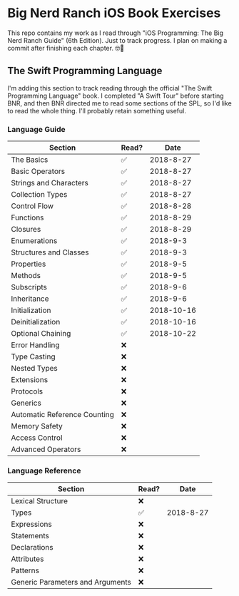 # Big Nerd Ranch iOS Book Exercises

This repo contains my work as I read through "iOS Programming: The Big Nerd Ranch Guide" (6th Edition). Just to track progress. I plan on making a commit after finishing each chapter. 🤓📖

## The Swift Programming Language
I'm adding this section to track reading through the official "The Swift Programming Language" book. I completed "A Swift Tour" before starting BNR, and then BNR directed me to read some sections of the SPL, so I'd like to read the whole thing. I'll probably retain something useful.

### Language Guide
| Section | Read? | Date |
| ------- | ----- | ---- |
| The Basics | ✅ | 2018-8-27 |
| Basic Operators | ✅ | 2018-8-27 |
| Strings and Characters | ✅ | 2018-8-27 |
| Collection Types | ✅ | 2018-8-27 |
| Control Flow | ✅ | 2018-8-28 |
| Functions | ✅ | 2018-8-29 |
| Closures | ✅ | 2018-8-29 |
| Enumerations | ✅ | 2018-9-3 |
| Structures and Classes | ✅ | 2018-9-3 |
| Properties | ✅ | 2018-9-5 |
| Methods | ✅ | 2018-9-5 |
| Subscripts | ✅ | 2018-9-6 |
| Inheritance | ✅ | 2018-9-6 |
| Initialization | ✅ | 2018-10-16 |
| Deinitialization | ✅ | 2018-10-16 |
| Optional Chaining | ✅ | 2018-10-22 |
| Error Handling | ❌ | |
| Type Casting | ❌ | |
| Nested Types | ❌ | |
| Extensions | ❌ | |
| Protocols | ❌ | |
| Generics | ❌ | |
| Automatic Reference Counting | ❌ | |
| Memory Safety | ❌ | |
| Access Control | ❌ | |
| Advanced Operators | ❌ | |

### Language Reference
| Section | Read? | Date |
| ------- | ----- | ---- |
| Lexical Structure | ❌ | |
| Types | ✅ | 2018-8-27 |
| Expressions | ❌ | |
| Statements | ❌ | |
| Declarations | ❌ | |
| Attributes | ❌ | |
| Patterns | ❌ | |
| Generic Parameters and Arguments | ❌ | |
